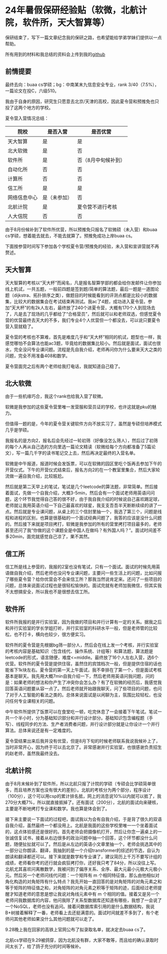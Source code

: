 # 24年暑假保研经验贴（软微，北航计院，软件所，天大智算等）

保研结束了，写下一篇文章纪念我的保研之路，也希望能给学弟学妹们提供以一点帮助。

所有用到的材料和我总结的资料会上传到我的[github](https://github.com/zhaohaisun)

## 前情提要

最终去向：buaa cs学硕；bg：中南某末九信息安全专业，rank 3/40（7.5%），一篇论文在投C，六级510。

我由于自身的原因，研究生只愿意去北京/天津的高校，因此夏令营和预推免也只投了这两个地方的学校。

夏令营入营情况总结：

| 院校         | 是否入营     | 是否优营            |
| ------------ | ------------ | ------------------- |
| 天大智算     | 是           | 是                  |
| 北大软微     | 是           | 否                  |
| 软件所       | 是           | 否（8月中旬候补到） |
| 自动化所     | 否           | 否                  |
| 计算所       | 否           | 否                  |
| 信工所       | 是           | 是                  |
| 网络信息中心 | 是（未参加） | 否                  |
| 北航计院     | 是           | 夏令营不进行考核    |
| 人大信院     | 否           | 否                  |

由于8月份候补到了软件所优营，所以预推免只报名了软微硕（未入营）和buaa cs学硕，想着能去就去，不能去就算了。预推免成功上岸buaa cs。

下面按参营时间写下参加各个学校夏令营/预推免的经验，未入营和宣讲营就不再赘述。

## 天大智算

天大智算的考核以“天大杯”而闻名，凡是报名智算学部的都会给你发邮件让你参加线上机试，一共五题，一般前四题是签到题/简单的算法题，最后一题是一道图论题（dijkstra、拓扑排序之类），做题目的时候能看到的评测点都是比较小的数据集，比较大的数据集会在考试结束再测试。我ac了4题，成功进入夏令营。参加“天大杯”的有2k人左右，最终放了240个进夏令营，大概有170个人到现场去了，凡是去了现场的几乎都给了“合格营员”，然后就可以和老师双选，但感觉夏令营的优营最终去天大的不多，我们专业4个人优营但一个都没去，可以说只要夏令营入营就稳了。

夏令营的考核也不算难，首先是难度几乎和“天大杯”相同的机试，题型也一样，我感觉哪怕不会算法也能ac3题，毕竟给的数据集比较小。然后就是面试，面试也很水，完全没问专业课问题。流程是先自我介绍，老师再问你为什么要来天大之类的问题，完全不用准备408和数学。

夏令营面完之后有两个老师给我打电话，我就知道自己稳了。

## 北大软微

由于一些机缘巧合，我这个rank也给我入营了软微。

软微是我参加的这些夏令营里唯一发营服和营员证的学校，也许这就是pku的魅力。

但值得一题的是，今年的夏令营关键软件方向不放实习了，虽然是专硕但培养模式几乎是学硕。

我报名的是方向2，报名后会先经过一轮初筛（好像没怎么筛人），然后过了初筛的每个人再从自己选的方向里选一篇论文精读（软微给每个方向都准备了5篇论文），写一篇几千字的读书笔记交上去，然后再决定最终的入营名单。

软微是中午报道，报道时候会发饭票，可以在软微的园区里吃个饭再去参加下午的开营仪式。下午的开营仪式结束后，报名方向2的在一个教室里集合，然后大家轮流做一遍自我介绍，比较尴尬。

然后就是第二天早上的笔试，笔试是几个leetcode的算法题，非常简单。然后接着面试，先做一个自我介绍，大概3-5min，然后会有一个面试老师用英语问问题，这个环节我觉得自己答的很不好，由于我自我介绍的时候说自己喜欢踢足球，老师就让我用英语介绍一下自己最喜欢的球星，我支支吾吾半天断断续续的讲了一点。然后就是专业课问题，从桌上的三个信封里抽一个，我选了第三个，问题是线程和进程的区别，也算是很基础的一个面试经典问题了，我答的应该是没什么问题的。然后接下来就是项目拷打，软微是我参加的所有的营里拷打项目最多的，老师甚至还问了我“你做的这个课题全是中国人在做吗？有外国人吗？”。面试时间差不多20min，面完就感觉自己凉了，果不其然。

## 信工所

信工所是线上参营的，我报的2室也没有笔试，只有一个面试。面试的时候先用英语做自我介绍，然后老师也没问专业课问题，主要问一些生活上的问题，比如问报了哪些夏令营？给你优营会不会来信工所？那我当然说肯定来。还问了一些项目的问题，总体来说面试过程也是很轻松愉快的。面试完就有老师加我微信，但其实我不太想搞安全，所以我也不是很想去信工所。

## 软件所

软件所我报的是并行实验室，因为我做的项目和并行计算有一定的关系。据我之后和并行实验室的学长学姐打听，并行实验室的科研水平一般，但是老师管的比较松，也不打卡，横向也较少，很方便实习。

软件所的夏令营是先根据bg筛一部分人，然后会在线上发一个考核，并行实验室的考核内容是基础知识（包含线代、操作系统、计组等）和算法题，算法题是leetcode的形式，语言随便，难度<=middle。最终放了16个人左右入营，选6个优营。软件所的夏令营是提供住宿，虽然住的宾馆档次一般，但是提供住宿的话也能省下1k块左右。夏令营的第一天上午面试，我不幸排在了第一个，但是面试考核基本是聊天。我先用大概7min自我介绍一下，然后老师用英语问我问题，问的是：如果老师的想法和你产生了冲突你会怎么办？有了在软微的经历后，我感觉我回答英语问题要从容一点了。然后老师就开始跟我聊天，问了些项目的问题，也问了对于人工智能的看法之类的。总体来说面试是以闲聊为主，氛围比较轻松，也没问任何专业课相关的问题。

中午软件所提供了饭票可以在食堂吃一顿，吃完休息了一会接着下午笔试。笔试一共一个半小时，分为基础知识部分和并行设计部分。基础知识包含编程题（手写）、线程同步的方法、生产者消费者问题，并行设计部分就是让你设计一个并行算法。总体来说还是有一定难度的。

夏令营结果出来后我并没有优营，但是8月下旬的时候老师联系我说我候补上了，当时非常开心，因为终于可以去北京了。非常感谢并行实验室，也很感谢负责招生的赵老师，虽然我最终没去。

## 北航计院

由于8月末候补到了软件所，所以北航只报了计院的学硕（专硕会比学硕简单很多，而且培养方案也没有很大的差别）。北航的考核分为两个部分，程序设计（100分），这个可以用csp的累计排名抵，网上的消息说10%以内就可以抵了，我270分大概7%，所以就直接抵掉了。还有面试（200分），北航的面试向来硬核，主要是不断地拷打专业课和数学。我也算是体会到了。

接下来主要说一下面试的过程吧，面试我以为会有自我介绍，于是背了很久的双语自我介绍，虽然最终一个都没用上。北航是我面的这些学校里唯一一个坐着面试的，这点体验感还是很好的。首先老师会把摄像机打开，然后让你念一遍桌上的一张诚信复试书，接着从右边很多的政治问题中抽一个回答，这个环节都没什么问题，随便扯扯就可以了。然后是从左边的英语小文章里抽一个，老师会挑选其中的一部分让你朗读、翻译，我抽到的是一个介绍transformer的综述的节选，自认为朗读和翻译都还可以。接下来就是数学和专业课了，建议简历上千万不要写计组的成绩，老师看你考的还行就会疯狂拷打你，还好我只考了84分，所以没往上写。北航尤其喜欢问离散数学，我被问到了偏序关系、全序、最大元最小元极大元极小元。然后另一个老师问线代问题：一个矩阵有 m 个相同特征值，那么由他相似对角化构造的对角矩阵有什么特点？我先开始一直回答的是对角矩阵的对角元素之和等于矩阵的特征值之和，对角矩阵的对角元素之积等于矩阵的迹，后面经过老师提醒才知道老师的意思是想让我说对角线元素中有 m 个相同的值。接着又是另一个老师问我数据库的内容，他问我除了关系型数据库还知道有哪些，我想了一会说了一个NoSQL，老师也没有追问。接着问数据库索引用的是什么数据结构，我说B+树接着解释了一番，老师看上去还挺满意的。面试时间就差不多到了，有个老师问其他老师如果没什么其他问题就可以走了。

9.28晚上我在回家的高铁上官网公布了拟录取名单，就决定去buaa cs了。

北航cs学硕在9.29被鸽穿，因为北航没有群，大家不敢等，而且给的确认录取时间太长了，给了鸽子充分的时间等候补。
